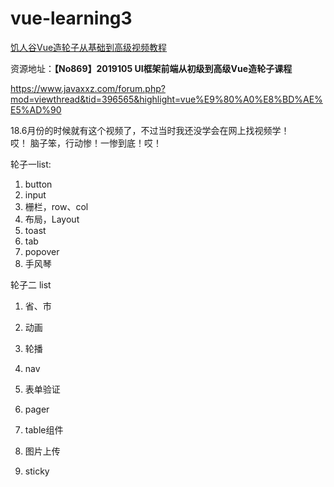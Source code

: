 # vue-learning3




[饥人谷Vue造轮子从基础到高级视频教程 ](http://vlambda.com/wz_wRNSkG6EFN.html)

资源地址：**【No869】2019105 UI框架前端从初级到高级Vue造轮子课程**

https://www.javaxxz.com/forum.php?mod=viewthread&tid=396565&highlight=vue%E9%80%A0%E8%BD%AE%E5%AD%90

18.6月份的时候就有这个视频了，不过当时我还没学会在网上找视频学！	
哎！	脑子笨，行动惨！一惨到底！哎！	



轮子一list:

1. button
2. input
3. 栅栏，row、col
4. 布局，Layout
5. toast
6. tab
7. popover
8. 手风琴



轮子二 list

1. 省、市

2. 动画

3. 轮播

4. nav

5. 表单验证

6. pager

7. table组件

8. 图片上传

9. sticky

   